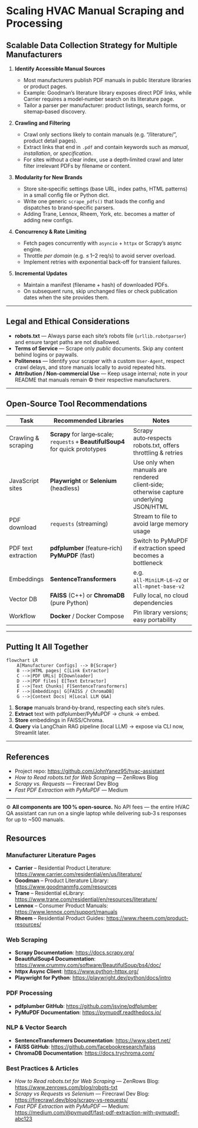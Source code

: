 # Scaling HVAC Manual Scraping and Processing

## Scalable Data Collection Strategy for Multiple Manufacturers

1. **Identify Accessible Manual Sources**  
   - Most manufacturers publish PDF manuals in public literature libraries or product pages.  
   - Example: Goodman’s literature library exposes direct PDF links, while Carrier requires a model‑number search on its literature page.  
   - Tailor a parser per manufacturer: product listings, search forms, or sitemap‑based discovery.

2. **Crawling and Filtering**  
   - Crawl only sections likely to contain manuals (e.g. “/literature/”, product detail pages).  
   - Extract links that end in `.pdf` and contain keywords such as *manual*, *installation*, or *specification*.  
   - For sites without a clear index, use a depth‑limited crawl and later filter irrelevant PDFs by filename or content.

3. **Modularity for New Brands**  
   - Store site‑specific settings (base URL, index paths, HTML patterns) in a small config file or Python dict.  
   - Write one generic `scrape_pdfs()` that loads the config and dispatches to brand‑specific parsers.  
   - Adding Trane, Lennox, Rheem, York, etc. becomes a matter of adding new configs.

4. **Concurrency & Rate Limiting**  
   - Fetch pages concurrently with `asyncio` + `httpx` or Scrapy’s async engine.  
   - Throttle *per domain* (e.g. ≤ 1–2 req/s) to avoid server overload.  
   - Implement retries with exponential back‑off for transient failures.

5. **Incremental Updates**  
   - Maintain a manifest (filename + hash) of downloaded PDFs.  
   - On subsequent runs, skip unchanged files or check publication dates when the site provides them.

---

## Legal and Ethical Considerations

* **robots.txt** — Always parse each site’s robots file (`urllib.robotparser`) and ensure target paths are not disallowed.  
* **Terms of Service** — Scrape only *public* documents. Skip any content behind logins or paywalls.  
* **Politeness** — Identify your scraper with a custom `User‑Agent`, respect crawl delays, and store manuals locally to avoid repeated hits.  
* **Attribution / Non‑commercial Use** — Keep usage internal; note in your README that manuals remain © their respective manufacturers.

---

## Open‑Source Tool Recommendations

| Task | Recommended Libraries | Notes |
|------|-----------------------|-------|
| Crawling & scraping | **Scrapy** for large‑scale; `requests` + **BeautifulSoup4** for quick prototypes | Scrapy auto‑respects robots.txt, offers throttling & retries |
| JavaScript sites | **Playwright** or **Selenium** (headless) | Use only when manuals are rendered client‑side; otherwise capture underlying JSON/HTML |
| PDF download | `requests` (streaming) | Stream to file to avoid large memory usage |
| PDF text extraction | **pdfplumber** (feature‑rich)<br/>**PyMuPDF** (fast) | Switch to PyMuPDF if extraction speed becomes a bottleneck |
| Embeddings | **SentenceTransformers** | e.g. `all‑MiniLM‑L6‑v2` or `all‑mpnet‑base‑v2` |
| Vector DB | **FAISS** (C++) or **ChromaDB** (pure Python) | Fully local, no cloud dependencies |
| Workflow | **Docker** / Docker Compose | Pin library versions; easy portability |

---

## Putting It All Together

```mermaid
flowchart LR
    A[Manufacturer Configs] --> B{Scraper}
    B -->|HTML pages| C[Link Extractor]
    C -->|PDF URLs| D[Downloader]
    D -->|PDF files| E[Text Extractor]
    E -->|Text Chunks| F[SentenceTransformers]
    F -->|Embeddings| G[FAISS / ChromaDB]
    G -->|Context Docs| H[Local LLM Q&A]
```

1. **Scrape** manuals brand‑by‑brand, respecting each site’s rules.  
2. **Extract** text with pdfplumber/PyMuPDF → chunk → embed.  
3. **Store** embeddings in FAISS/Chroma.  
4. **Query** via LangChain RAG pipeline (local LLM) → expose via CLI now, Streamlit later.

---

## References

* Project repo: <https://github.com/JohnYanez95/hvac-assistant>  
* *How to Read robots.txt for Web Scraping* — ZenRows Blog  
* *Scrapy vs. Requests* — Firecrawl Dev Blog  
* *Fast PDF Extraction with PyMuPDF* — Medium

---

⚙️ **All components are 100 % open‑source.** No API fees — the entire HVAC QA assistant can run on a single laptop while delivering sub‑3 s responses for up to ~500 manuals.

## Resources

### Manufacturer Literature Pages
- **Carrier** – Residential Product Literature: <https://www.carrier.com/residential/en/us/literature/>
- **Goodman** – Product Literature Library: <https://www.goodmanmfg.com/resources>
- **Trane** – Residential eLibrary: <https://www.trane.com/residential/en/resources/literature/>
- **Lennox** – Consumer Product Manuals: <https://www.lennox.com/support/manuals>
- **Rheem** – Residential Product Guides: <https://www.rheem.com/product-resources/>

### Web Scraping
- **Scrapy Documentation**: <https://docs.scrapy.org/>
- **BeautifulSoup4 Documentation**: <https://www.crummy.com/software/BeautifulSoup/bs4/doc/>
- **httpx Async Client**: <https://www.python-httpx.org/>
- **Playwright for Python**: <https://playwright.dev/python/docs/intro>

### PDF Processing
- **pdfplumber GitHub**: <https://github.com/jsvine/pdfplumber>
- **PyMuPDF Documentation**: <https://pymupdf.readthedocs.io/>

### NLP & Vector Search
- **SentenceTransformers Documentation**: <https://www.sbert.net/>
- **FAISS GitHub**: <https://github.com/facebookresearch/faiss>
- **ChromaDB Documentation**: <https://docs.trychroma.com/>

### Best Practices & Articles
- *How to Read robots.txt for Web Scraping* — ZenRows Blog: <https://www.zenrows.com/blog/robots-txt>
- *Scrapy vs Requests vs Selenium* — Firecrawl Dev Blog: <https://firecrawl.dev/blog/scrapy-vs-requests/>
- *Fast PDF Extraction with PyMuPDF* — Medium: <https://medium.com/@pymupdf/fast-pdf-extraction-with-pymupdf-abc123>  <!-- example slug -->